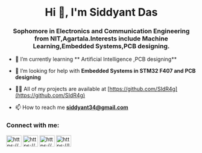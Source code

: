 <h1 align="center">Hi 👋, I'm Siddyant Das</h1>
<h3 align="center">Sophomore in Electronics and Communication Engineering from NIT,Agartala.Interests include Machine Learning,Embedded Systems,PCB designing.</h3>

- 🌱 I’m currently learning ** Artificial Intelligence ,PCB designing**

- 🤝 I’m looking for help with **Embedded Systems in STM32 F407 and PCB designing**

- 👨‍💻 All of my projects are available at [https://github.com/SIdR4g](https://github.com/SIdR4g)

- 📫 How to reach me **siddyant34@gmail.com**

<h3 align="left">Connect with me:</h3>
<p align="left">
<a href="https://linkedin.com/in/https://www.linkedin.com/in/siddyant-das-9445a81ab/" target="blank"><img align="center" src="https://raw.githubusercontent.com/rahuldkjain/github-profile-readme-generator/master/src/images/icons/Social/linked-in-alt.svg" alt="https://www.linkedin.com/in/siddyant-das-9445a81ab/" height="30" width="40" /></a>
<a href="https://www.hackerrank.com/https://www.hackerrank.com/siddyant34" target="blank"><img align="center" src="https://raw.githubusercontent.com/rahuldkjain/github-profile-readme-generator/master/src/images/icons/Social/hackerrank.svg" alt="https://www.hackerrank.com/siddyant34" height="30" width="40" /></a>
<a href="https://codeforces.com/profile/https://codeforces.com/profile/sidrag34" target="blank"><img align="center" src="https://raw.githubusercontent.com/rahuldkjain/github-profile-readme-generator/master/src/images/icons/Social/codeforces.svg" alt="https://codeforces.com/profile/sidrag34" height="30" width="40" /></a>
<a href="https://www.leetcode.com/https://leetcode.com/sidrag/" target="blank"><img align="center" src="https://raw.githubusercontent.com/rahuldkjain/github-profile-readme-generator/master/src/images/icons/Social/leet-code.svg" alt="https://leetcode.com/sidrag/" height="30" width="40" /></a>
</p>

